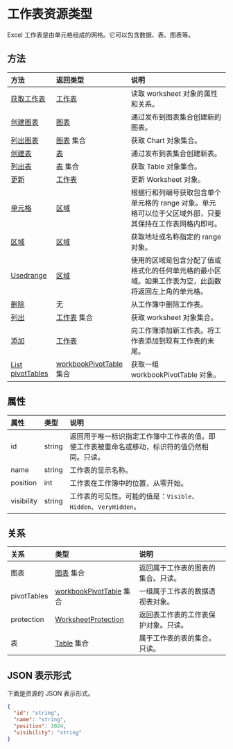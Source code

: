 # <a name="worksheet-resource-type"></a>工作表资源类型

Excel 工作表是由单元格组成的网格。它可以包含数据、表、图表等。


## <a name="methods"></a>方法

| 方法           | 返回类型    |说明|
|:---------------|:--------|:----------|
|[获取工作表](../api/worksheet_get.md) | [工作表](worksheet.md) |读取 worksheet 对象的属性和关系。|
|[创建图表](../api/worksheet_post_charts.md) |[图表](chart.md)| 通过发布到图表集合创建新的图表。|
|[列出图表](../api/worksheet_list_charts.md) |[图表](chart.md) 集合| 获取 Chart 对象集合。|
|[创建表](../api/worksheet_post_tables.md) |[表](table.md)| 通过发布到表集合创建新表。|
|[列出表](../api/worksheet_list_tables.md) |[表](table.md) 集合| 获取 Table 对象集合。|
|[更新](../api/worksheet_update.md) | [工作表](worksheet.md)    |更新 Worksheet 对象。 |
|[单元格](../api/worksheet_cell.md)|[区域](range.md)|根据行和列编号获取包含单个单元格的 range 对象。单元格可以位于父区域外部，只要其保持在工作表网格内即可。|
|[区域](../api/worksheet_range.md)|[区域](range.md)|获取地址或名称指定的 range 对象。|
|[Usedrange](../api/worksheet_usedrange.md)|[区域](range.md)|使用的区域是包含分配了值或格式化的任何单元格的最小区域。如果工作表为空，此函数将返回左上角的单元格。|
|[删除](../api/worksheet_delete.md)|无|从工作簿中删除工作表。|
|[列出](../api/worksheet_list.md) | [工作表](worksheet.md) 集合 |获取 worksheet 对象集合。 |
|[添加](../api/worksheetcollection_add.md)|[工作表](worksheet.md)|向工作簿添加新工作表。将工作表添加到现有工作表的末尾。 |
|[List pivotTables](../api/workbookworksheet_list_pivottables.md) |[workbookPivotTable](workbookpivottable.md) 集合| 获取一组 workbookPivotTable 对象。|

## <a name="properties"></a>属性
| 属性       | 类型    |说明|
|:---------------|:--------|:----------|
|id|string|返回用于唯一标识指定工作簿中工作表的值。即使工作表被重命名或移动，标识符的值仍然相同。只读。|
|name|string|工作表的显示名称。|
|position|int|工作表在工作簿中的位置，从零开始。|
|visibility|string|工作表的可见性。可能的值是：`Visible`、`Hidden`、`VeryHidden`。|

## <a name="relationships"></a>关系
| 关系 | 类型    |说明|
|:---------------|:--------|:----------|
|图表|[图表](chart.md) 集合|返回属于工作表的图表的集合。只读。|
|pivotTables|[workbookPivotTable](workbookpivottable.md) 集合| 一组属于工作表的数据透视表对象。 |
|protection|[WorksheetProtection](worksheetprotection.md)|返回表工作表的工作表保护对象。只读。|
|表|[Table](table.md) 集合|属于工作表的表的集合。只读。|

## <a name="json-representation"></a>JSON 表示形式

下面是资源的 JSON 表示形式。

<!-- {
  "blockType": "resource",
  "optionalProperties": [

  ],
  "@odata.type": "microsoft.graph.worksheet"
}-->

```json
{
  "id": "string",
  "name": "string",
  "position": 1024,
  "visibility": "string"
}

```

<!-- uuid: 8fcb5dbc-d5aa-4681-8e31-b001d5168d79
2015-10-25 14:57:30 UTC -->
<!-- {
  "type": "#page.annotation",
  "description": "Worksheet resource",
  "keywords": "",
  "section": "documentation",
  "tocPath": ""
}-->
